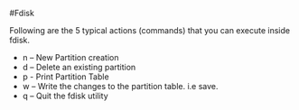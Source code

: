 #Fdisk

Following are the 5 typical actions (commands) that you can execute inside fdisk.
* n – New Partition creation
* d – Delete an existing partition
* p - Print Partition Table
* w – Write the changes to the partition table. i.e save.
* q – Quit the fdisk utility
